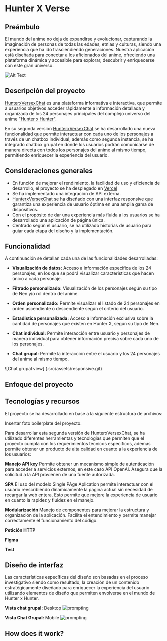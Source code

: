 
# Hunter X Verse
## Preámbulo
El mundo del anime no deja de expandirse y evolucionar, capturando la imaginación de personas de todas las edades, etnias y culturas, siendo una experiencia que ha ido trasciendiendo generaciones.
Nuestra aplicación está diseñada para conectar a los aficionados del anime, ofreciendo una plataforma dinámica y accesible para explorar, descubrir y enriquecerse con este gran universo.

![Alt Text](https://spoilertime.com/wp-content/uploads/2019/05/source.gif)

## Descripción del proyecto
 [HunterxVersexChat](https://milenpg.github.io/DEV014-Dataverse/src/)  es una plataforma informativa e interactiva, que permite a usuarios objetivos acceder rápidamente a información detallada y organizada de los 24 personajes principales del complejo universo del anime ["Hunter x Hunter"](https://es.wikipedia.org/wiki/Hunter_%C3%97_Hunter).

En su segunda versión [HunterxVersexChat](https://milenpg.github.io/DEV014-Dataverse/src/) se ha desarrollado una nueva funcionalidad que permite interactuar con cada uno de los personajes a través de un chatbox individual, además como segunda instancia, se ha integrado chatbox grupal en donde los usuarios podrán comunicarse de manera directa con todos los personajes del anime al mismo tiempo, permitiendo enriquecer la experiencia del usuario.


## Consideraciones generales
- En función de mejorar el rendimiento, la facilidad de uso y eficiencia de desarrollo, el proyecto se ha desplegado en [Vercel](https://vercel.com/) 
- Se ha implementado una integración de API externa.
- [HunterxVersexChat](https://milenpg.github.io/DEV014-Dataverse/src/) se ha diseñado con una interfaz responsive que garantiza una experiencia de usuario óptima en una amplia gama de dispositivos.
- Con el propósito de dar una experiencia más fluida a los usuarios se ha desarrollado una aplicación de página única.
- Centrado según el usuario, se ha utilizado historias de usuario para guiar cada etapa del diseño y la implementación.




## Funcionalidad
A continuación se detallan cada una de las funcionalidades desarrolladas:

- **Visualización de datos:** Acceso a información especifica de los 24 personajes, en los que se podrá visualizar caracteristicas que hacen único a cada personaje.

- **Filtrado personalizado:** Visualización de los personajes según su tipo de Nen y/o rol dentro del anime.

- **Orden personalizado:** Permite visualizar el listado de 24 personajes en orden ascendiente o descendiente según el criterio del usuario.

- **Estadistica personalizada:** Acceso a información exclusiva sobre la cantidad de personajes que existen en Hunter X, según su tipo de Nen. 

- **Chat individual:** Permite interacción entre usuario y personajes de manera individual para obtener información precisa sobre cada uno de los personajes.

- **Chat grupal:** Permite la interacción entre el usuario y los 24 personajes del anime al mismo tiempo.


![Chat grupal view] (.src/assets/responsive.gif)


## Enfoque del proyecto


## Tecnologías y recursos
El proyecto se ha desarrollado en base a la siguiente estructura de archivos:

Insertar foto boilerplate del proyecto.

Para desarrollar esta segunda versión de HunterxVersexChat, se ha utilizado diferentes herramientas y tecnologias que permiten que el proyecto cumpla con los requerimientos técnicos especificos, además permite obtener un producto de alta calidad en cuanto a la experiencia de los usuarios:

**Manejo API key**
Permite obtener un mecanismo simple de autenticación para acceder a servicios externos, en este caso API OpenAI. Asegura que la solicitud a la API provienen de una fuente autorizada.

**SPA**
El uso del modelo Single PAge Aplication permite interactuar con el usuario reescribiendo dinamicamente la pagina actual sin necesidad de recargar la web entera. Esto permite que mejore la experiencia de usuario en cuanto la rapidez y fluidez en el manejo.

**Modularización**
Manejo de componentes para mejorar la estructura y organización de la aplicación. Facilita el entendimiento y permite manejar correctamente el funcionamiento del código.

**Petición HTTP**

**Figma**

**Test**


## Diseño de interfaz

Las características específicas del diseño son basadas en el proceso investigativo siendo como resultado, la creación de un contenido estratégicamente diseñado para enriquecer la experiencia del usuario utilizando elementos de diseño que permiten envolverse en el mundo de Hunter x Hunter.

**Vista chat grupal:**
Desktop
![prompting](https://i.ibb.co/WG26Kq0/i-Pad-1715150163629.jpg)

**Vista Chat Grupal:**
Mobile
![prompting](https://i.ibb.co/Hr0wZxt/i-Phone-13-Pro-Max-1715150163514.jpg)

## How does it work?


